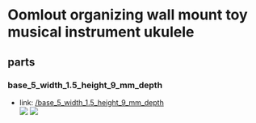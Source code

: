 # Oomlout organizing wall mount toy musical instrument ukulele


## parts

### base_5_width_1.5_height_9_mm_depth
* link: [/base_5_width_1.5_height_9_mm_depth](base_5_width_1.5_height_9_mm_depth)  
![](base_5_width_1.5_height_9_mm_depth/3dpr_300.png)  ![](base_5_width_1.5_height_9_mm_depth/image_300.jpg)
 
